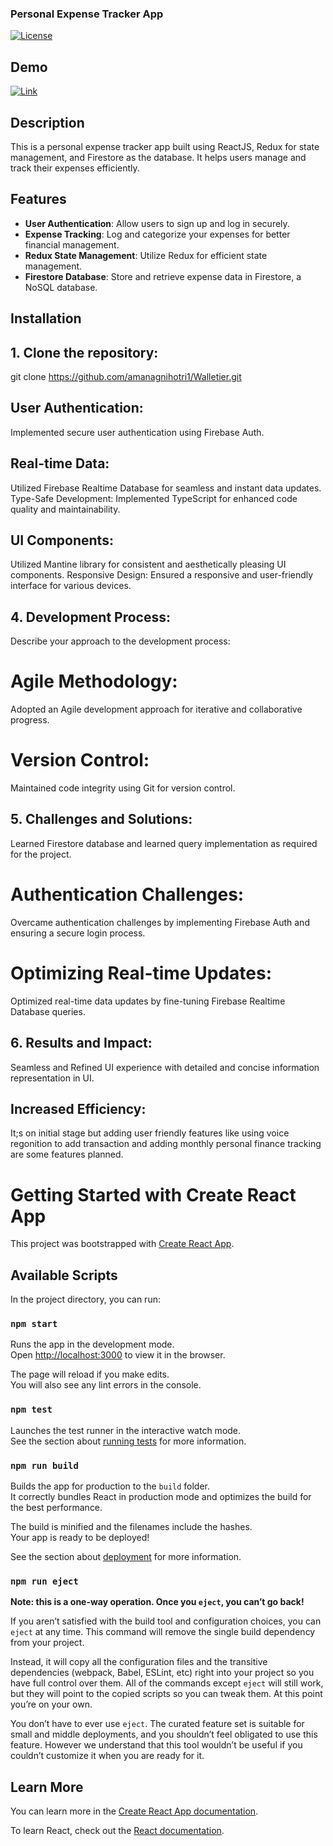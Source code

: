 ### Personal Expense Tracker App

[![License](https://img.shields.io/badge/License-MIT-blue.svg)](LICENSE)

## Demo 
[![Link](https://skillicons.dev/icons?i=firebase)](https://expensetracker-cd16f.web.app/signup)
## Description

This is a personal expense tracker app built using ReactJS, Redux for state management, and Firestore as the database. It helps users manage and track their expenses efficiently.

## Features

- **User Authentication**: Allow users to sign up and log in securely.
- **Expense Tracking**: Log and categorize your expenses for better financial management.
- **Redux State Management**: Utilize Redux for efficient state management.
- **Firestore Database**: Store and retrieve expense data in Firestore, a NoSQL database.

## Installation

## 1. Clone the repository:
git clone https://github.com/amanagnihotri1/Walletier.git
## User Authentication:
Implemented secure user authentication using Firebase Auth.
## Real-time Data:
Utilized Firebase Realtime Database for seamless and instant data updates.
Type-Safe Development:
Implemented TypeScript for enhanced code quality and maintainability.
## UI Components:
Utilized Mantine library for consistent and aesthetically pleasing UI components.
Responsive Design:
Ensured a responsive and user-friendly interface for various devices.
## 4. Development Process:
Describe your approach to the development process:
# Agile Methodology:
Adopted an Agile development approach for iterative and collaborative progress.
# Version Control:
Maintained code integrity using Git for version control.
## 5. Challenges and Solutions:
Learned Firestore database and learned query implementation as required for the project.
# Authentication Challenges:
Overcame authentication challenges by implementing Firebase Auth and ensuring a secure login process.
# Optimizing Real-time Updates:
Optimized real-time data updates by fine-tuning Firebase Realtime Database queries.
## 6. Results and Impact:
Seamless and Refined UI experience with detailed and concise information representation in UI.
## Increased Efficiency:
It;s on initial stage but adding user friendly features like using voice regonition to add transaction and adding monthly personal finance tracking are some features planned. 
# Getting Started with Create React App

This project was bootstrapped with [Create React App](https://github.com/facebook/create-react-app).

## Available Scripts

In the project directory, you can run:

### `npm start`

Runs the app in the development mode.\
Open [http://localhost:3000](http://localhost:3000) to view it in the browser.

The page will reload if you make edits.\
You will also see any lint errors in the console.

### `npm test`

Launches the test runner in the interactive watch mode.\
See the section about [running tests](https://facebook.github.io/create-react-app/docs/running-tests) for more information.

### `npm run build`

Builds the app for production to the `build` folder.\
It correctly bundles React in production mode and optimizes the build for the best performance.

The build is minified and the filenames include the hashes.\
Your app is ready to be deployed!

See the section about [deployment](https://facebook.github.io/create-react-app/docs/deployment) for more information.

### `npm run eject`

**Note: this is a one-way operation. Once you `eject`, you can’t go back!**

If you aren’t satisfied with the build tool and configuration choices, you can `eject` at any time. This command will remove the single build dependency from your project.

Instead, it will copy all the configuration files and the transitive dependencies (webpack, Babel, ESLint, etc) right into your project so you have full control over them. All of the commands except `eject` will still work, but they will point to the copied scripts so you can tweak them. At this point you’re on your own.

You don’t have to ever use `eject`. The curated feature set is suitable for small and middle deployments, and you shouldn’t feel obligated to use this feature. However we understand that this tool wouldn’t be useful if you couldn’t customize it when you are ready for it.

## Learn More

You can learn more in the [Create React App documentation](https://facebook.github.io/create-react-app/docs/getting-started).

To learn React, check out the [React documentation](https://reactjs.org/).

